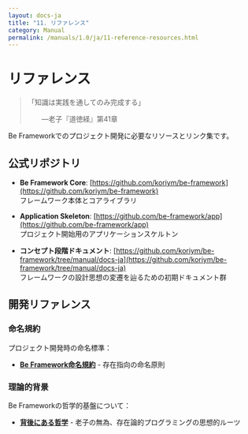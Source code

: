 ```yaml
---
layout: docs-ja
title: "11. リファレンス"
category: Manual
permalink: /manuals/1.0/ja/11-reference-resources.html
---
```


# リファレンス

> 「知識は実践を通してのみ完成する」
> 
> 　　—老子『道徳経』第41章

Be Frameworkでのプロジェクト開発に必要なリソースとリンク集です。

## 公式リポジトリ

- **Be Framework Core**: [https://github.com/koriym/be-framework](https://github.com/koriym/be-framework)  
  フレームワーク本体とコアライブラリ

- **Application Skeleton**: [https://github.com/be-framework/app](https://github.com/be-framework/app)  
  プロジェクト開始用のアプリケーションスケルトン

- **コンセプト段階ドキュメント**: [https://github.com/koriym/be-framework/tree/manual/docs-ja](https://github.com/koriym/be-framework/tree/manual/docs-ja)  
  フレームワークの設計思想の変遷を辿るための初期ドキュメント群

## 開発リファレンス

### 命名規約
プロジェクト開発時の命名標準：
- [**Be Framework命名規約**](./convention/naming-standards.html) - 存在指向の命名原則

### 理論的背景
Be Frameworkの哲学的基盤について：
- [**背後にある哲学**](./12-philosophy-behind.html) - 老子の無為、存在論的プログラミングの思想的ルーツ

